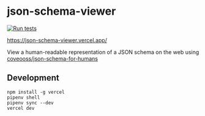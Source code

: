 # json-schema-viewer

[![Run tests](https://github.com/chris48s/json-schema-viewer/actions/workflows/test.yml/badge.svg?branch=main)](https://github.com/chris48s/json-schema-viewer/actions/workflows/test.yml)

https://json-schema-viewer.vercel.app/

View a human-readable representation of a JSON schema on the web using [coveooss/json-schema-for-humans](https://github.com/coveooss/json-schema-for-humans)


## Development

```
npm install -g vercel
pipenv shell
pipenv sync --dev
vercel dev
```
